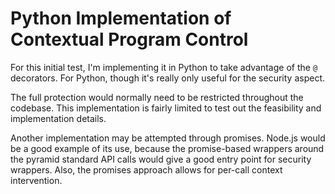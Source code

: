 # Python Implementation of Contextual Program Control

For this initial test, I'm implementing it in Python to take advantage
of the `@` decorators.  For Python, though it's really only useful for
the security aspect.

The full protection would normally need to be restricted throughout the
codebase.  This implementation is fairly limited to test out the
feasibility and implementation details.

Another implementation may be attempted through promises.  Node.js would
be a good example of its use, because the promise-based wrappers around
the pyramid standard API calls would give a good entry point for
security wrappers.  Also, the promises approach allows for per-call
context intervention.

